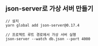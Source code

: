 ## json-server로 가상 서버 만들기

```
// 설치
yarn global add json-server@0.17.4
```

```
// 프로젝트 루트 경로에서 가상 서버 실행
json-server --watch db.json --port 4000
```
